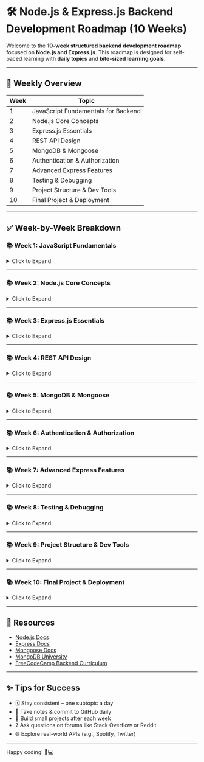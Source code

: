 
# 🛠️ Node.js & Express.js Backend Development Roadmap (10 Weeks)

Welcome to the **10-week structured backend development roadmap** focused on **Node.js and Express.js**. This roadmap is designed for self-paced learning with **daily topics** and **bite-sized learning goals**.

---

## 📅 Weekly Overview

| Week | Topic                            |
|------|----------------------------------|
| 1    | JavaScript Fundamentals for Backend |
| 2    | Node.js Core Concepts            |
| 3    | Express.js Essentials            |
| 4    | REST API Design                  |
| 5    | MongoDB & Mongoose               |
| 6    | Authentication & Authorization   |
| 7    | Advanced Express Features        |
| 8    | Testing & Debugging              |
| 9    | Project Structure & Dev Tools    |
| 10   | Final Project & Deployment       |

---

## ✅ Week-by-Week Breakdown

### 📚 Week 1: JavaScript Fundamentals

<details>
<summary>Click to Expand</summary>

#### Day 1: Variables & Data Types
- Understand `var`, `let`, and `const`
- Learn JavaScript primitive data types
- Explore type coercion and conversions

#### Day 2: Functions & Scope
- Regular vs arrow functions
- Closure examples
- Scope chain & lexical scope

#### Day 3: Objects & Arrays
- Object literals and methods
- Array methods like map, filter, reduce
- Destructuring and spread/rest operators

#### Day 4: Asynchronous JS Basics
- Callback functions
- Promises and chaining
- Async/await syntax

#### Day 5: Error Handling
- try/catch blocks
- Throwing and catching errors
- Custom error objects

#### Day 6: Modules & Import/Export
- CommonJS vs ES Modules
- Importing/exporting functions
- Module patterns

#### Day 7: Practice Day
- Build small JS modules
- Create utility functions
- Refactor using modern syntax

</details>

---

### 📚 Week 2: Node.js Core Concepts

<details>
<summary>Click to Expand</summary>

#### Day 1: What is Node.js?
- Node as a runtime
- V8 engine & Event Loop
- Non-blocking I/O

#### Day 2: File System Module
- Read/write files
- Create/delete directories
- Watch for file changes

#### Day 3: HTTP Module
- Create basic HTTP server
- Handle requests/responses
- Status codes and headers

#### Day 4: EventEmitter
- Create custom events
- Use `.on()` and `.emit()`
- Build a mini event-based app

#### Day 5: Path & OS Modules
- Work with path utilities
- Get OS info using `os`
- Build cross-platform scripts

#### Day 6: Process & CLI Args
- Access environment variables
- Use `process.argv`
- Handle exit codes

#### Day 7: Practice Day
- Build a CLI tool
- Create an HTTP logger
- Read & parse a config file

</details>

---

### 📚 Week 3: Express.js Essentials

<details>
<summary>Click to Expand</summary>

#### Day 1: Introduction to Express
- Install Express
- Set up a basic server
- Run on different ports

#### Day 2: Routing in Express
- Handle route params
- Use multiple HTTP methods
- Route chaining

#### Day 3: Middleware
- Use built-in middleware
- Write custom middleware
- Use third-party packages

#### Day 4: Request & Response Objects
- Access request headers and body
- Send JSON and status
- Chaining response methods

#### Day 5: Serving Static Files
- Use express.static
- Serve HTML/CSS/JS
- Public folder structure

#### Day 6: Error Handling Middleware
- Use next() function
- Define error handler
- Differentiate status codes

#### Day 7: Practice Day
- Create a notes API
- Add logging middleware
- Serve a static webpage

</details>

---

### 📚 Week 4: REST API Design

<details>
<summary>Click to Expand</summary>

#### Day 1: RESTful Principles
- Stateless architecture
- Client-server model
- CRUD operation design

#### Day 2: API Structure
- Organize routes/controllers
- Use services layer
- Scalable folder structure

#### Day 3: HTTP Methods
- Understand GET/POST/PUT/DELETE
- Idempotency
- Choosing correct methods

#### Day 4: Status Codes
- Use 2xx/4xx/5xx responses
- Create consistent error messages
- Standardize response format

#### Day 5: Query & Route Params
- Use req.query for filters
- Use req.params for routes
- Combine both in routes

#### Day 6: Response Standards
- Consistent JSON format
- Error vs success payload
- Metadata in responses

#### Day 7: Practice Day
- Build a user management API
- Add GET/POST routes
- Implement update & delete

</details>

---

### 📚 Week 5: MongoDB & Mongoose

<details>
<summary>Click to Expand</summary>

#### Day 1: Intro to NoSQL & MongoDB
- Collections & documents
- Install MongoDB locally/cloud
- Use Mongo shell or Compass

#### Day 2: Mongoose Setup
- Install Mongoose
- Connect to MongoDB
- Define and compile schema

#### Day 3: CRUD with Mongoose
- Create and save documents
- Read and filter with queries
- Update and delete docs

#### Day 4: Validation & Schema
- Required and default fields
- Enum & minlength
- Custom validators

#### Day 5: Population & References
- Embed vs reference
- Use `ref` and `populate`
- Join-like queries

#### Day 6: Querying & Filtering
- Use find, limit, sort
- Build complex filters
- Pagination basics

#### Day 7: Practice Day
- Build Blog schema
- Create post/comment models
- Populate comments in posts

</details>

---

### 📚 Week 6: Authentication & Authorization

<details>
<summary>Click to Expand</summary>

#### Day 1: User Registration & Hashing
- Create signup route
- Hash passwords with bcrypt
- Store securely in DB

#### Day 2: Login & JWT
- Verify user credentials
- Generate JWT
- Securely store/access token

#### Day 3: Middleware Auth
- Create auth middleware
- Protect private routes
- Handle invalid tokens

#### Day 4: Role-Based Access
- Add user roles to schema
- Check roles in middleware
- Grant access by role

#### Day 5: Refresh Tokens & Expiry
- Use refresh tokens
- Implement token rotation
- Auto-renew access tokens

#### Day 6: Secure Headers & Cookies
- Use helmet.js
- Set httpOnly and secure flags
- Manage sessions safely

#### Day 7: Practice Day
- Build full auth flow
- Test protected endpoints
- Secure cookie-based login

</details>

---

### 📚 Week 7: Advanced Express Features

<details>
<summary>Click to Expand</summary>

#### Day 1: Request Validation
- Use express-validator
- Chain validation rules
- Handle validation errors

#### Day 2: Global Error Handling
- Centralize error logic
- Handle 404 & internal errors
- Respond with standard format

#### Day 3: Rate Limiting & Throttling
- Limit IP requests
- Prevent brute force
- Use express-rate-limit

#### Day 4: Logging & Monitoring
- Use morgan and winston
- Log to file and console
- Set up log levels

#### Day 5: API Versioning
- Use /api/v1
- Plan for future changes
- Route grouping by version

#### Day 6: CORS & Cross-Origin
- Enable CORS
- Allow methods/headers
- Preflight requests

#### Day 7: Practice Day
- Harden existing API
- Add validation and logging
- Setup CORS and versioning

</details>

---

### 📚 Week 8: Testing & Debugging

<details>
<summary>Click to Expand</summary>

#### Day 1: Unit Testing (Jest)
- Write test suites
- Use mocks and spies
- Test pure functions

#### Day 2: Integration Testing
- Use supertest
- Test Express routes
- Setup test server

#### Day 3: Test DB Setup
- Use in-memory DB
- Isolate test cases
- Seed and clean DB

#### Day 4: Postman & API Testing
- Write Postman tests
- Use environments
- Automate request sequences

#### Day 5: Debugging Tools
- Use VSCode debugger
- Set breakpoints
- Debug async code

#### Day 6: CI Basics
- Setup GitHub Actions
- Run test workflows
- Auto-run on push

#### Day 7: Practice Day
- Write test cases
- Run test coverage
- Fix and retest bugs

</details>

---

### 📚 Week 9: Project Structure & Dev Tools

<details>
<summary>Click to Expand</summary>

#### Day 1: MVC Folder Structure
- Organize into routes/controllers/services
- Separate models and config
- Keep clean and modular

#### Day 2: .env & Config Management
- Use dotenv
- Manage secrets securely
- Use config files per env

#### Day 3: Nodemon & PM2
- Use nodemon for dev
- Deploy with PM2
- Run background workers

#### Day 4: Git & Version Control
- Initialize repo
- Commit and push
- Use .gitignore

#### Day 5: Linting & Prettier
- Use ESLint rules
- Prettify code
- Automate formatting

#### Day 6: Docker Basics
- Write Dockerfile
- Use docker-compose
- Expose ports and volumes

#### Day 7: Practice Day
- Dockerize API
- Lint and prettify code
- Version your project

</details>

---

### 📚 Week 10: Final Project & Deployment

<details>
<summary>Click to Expand</summary>

#### Day 1: Project Planning
- Define features
- Create route map
- List required models

#### Day 2: Build the API
- Implement all endpoints
- Add middleware
- Connect to DB

#### Day 3: Add Features
- JWT auth
- Validation & logging
- Rate limiting

#### Day 4: Testing the API
- Write tests
- Test authentication
- Fix bugs and edge cases

#### Day 5: Prepare for Deployment
- Remove dev dependencies
- Use env variables
- Clean repo

#### Day 6: Deploy to Render/Heroku
- Setup Render/Heroku project
- Push code
- Add DB and envs

#### Day 7: Review & Improve
- Collect feedback
- Add CI/CD
- Optimize and refactor

</details>

---


## 📌 Resources

- [Node.js Docs](https://nodejs.org/en/docs)
- [Express Docs](https://expressjs.com/)
- [Mongoose Docs](https://mongoosejs.com/)
- [MongoDB University](https://university.mongodb.com/)
- [FreeCodeCamp Backend Curriculum](https://www.freecodecamp.org/learn)

---

## ✨ Tips for Success

- 🗓️ Stay consistent – one subtopic a day
- 📒 Take notes & commit to GitHub daily
- 🧠 Build small projects after each week
- ❓ Ask questions on forums like Stack Overflow or Reddit
- 🌐 Explore real-world APIs (e.g., Spotify, Twitter)

---

Happy coding! 🚀💻
